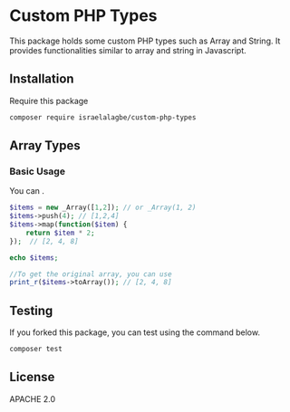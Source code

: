 # Custom PHP Types
This package holds some custom PHP types such as Array and String. It provides functionalities similar to array and string in Javascript.

## Installation
Require this package

```sh
composer require israelalagbe/custom-php-types
```
## Array Types
### Basic Usage
You can .

```php
$items = new _Array([1,2]); // or _Array(1, 2)
$items->push(4); // [1,2,4]
$items->map(function($item) {
    return $item * 2;
});  // [2, 4, 8]

echo $items;

//To get the original array, you can use
print_r($items->toArray()); // [2, 4, 8]

```

## Testing
If you forked this package, you can test using the command below.

```sh
composer test
```

License
----

APACHE 2.0